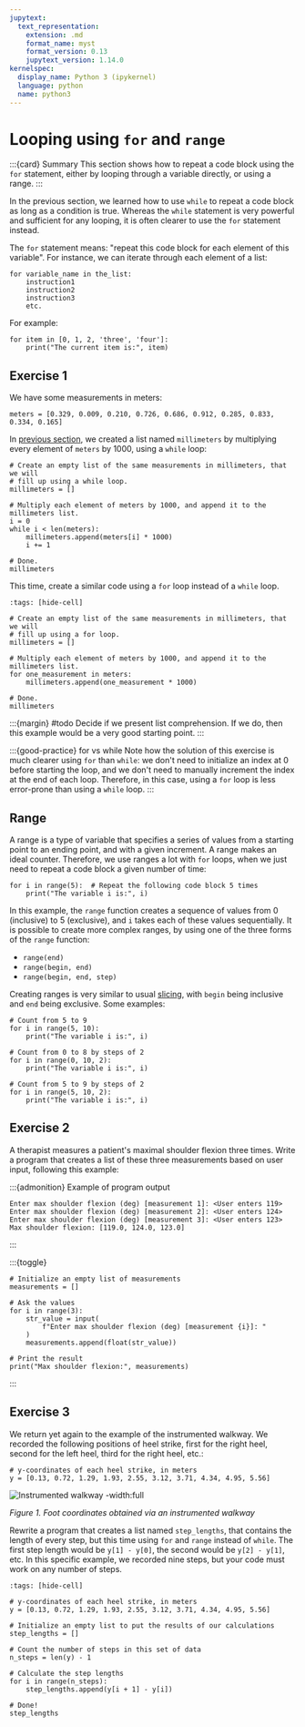 ```yaml
---
jupytext:
  text_representation:
    extension: .md
    format_name: myst
    format_version: 0.13
    jupytext_version: 1.14.0
kernelspec:
  display_name: Python 3 (ipykernel)
  language: python
  name: python3
---
```


# Looping using `for` and `range`

:::{card} Summary
This section shows how to repeat a code block using the `for` statement, either by looping through a variable directly, or using a range.
:::

In the previous section, we learned how to use `while` to repeat a code block as long as a condition is true. Whereas the `while` statement is very powerful and sufficient for any looping, it is often clearer to use the `for` statement instead.

The `for` statement means: "repeat this code block for each element of this variable". For instance, we can iterate through each element of a list:

```
for variable_name in the_list:
    instruction1
    instruction2
    instruction3
    etc.
```

For example:

```{code-cell}
for item in [0, 1, 2, 'three', 'four']:
    print("The current item is:", item)
```


## Exercise 1

We have some measurements in meters:

```{code-cell}
meters = [0.329, 0.009, 0.210, 0.726, 0.686, 0.912, 0.285, 0.833, 0.334, 0.165]
```

In [previous section](python_while.md), we created a list named `millimeters` by multiplying every element of `meters` by 1000, using a `while` loop:

```{code-cell}
# Create an empty list of the same measurements in millimeters, that we will
# fill up using a while loop.
millimeters = []

# Multiply each element of meters by 1000, and append it to the millimeters list.
i = 0
while i < len(meters):
    millimeters.append(meters[i] * 1000)
    i += 1

# Done.
millimeters
```

This time, create a similar code using a `for` loop instead of a `while` loop.

```{code-cell}
:tags: [hide-cell]

# Create an empty list of the same measurements in millimeters, that we will
# fill up using a for loop.
millimeters = []

# Multiply each element of meters by 1000, and append it to the millimeters list.
for one_measurement in meters:
    millimeters.append(one_measurement * 1000)

# Done.
millimeters
```

:::{margin}
#todo Decide if we present list comprehension. If we do, then this example would be a very good starting point.
:::

:::{good-practice} for vs while
Note how the solution of this exercise is much clearer using `for` than `while`: we don't need to initialize an index at 0 before starting the loop, and we don't need to manually increment the index at the end of each loop. Therefore, in this case, using a `for` loop is less error-prone than using a `while` loop.
:::


## Range

A range is a type of variable that specifies a series of values from a starting point to an ending point, and with a given increment. A range makes an ideal counter. Therefore, we use ranges a lot with `for` loops, when we just need to repeat a code block a given number of time:

```{code-cell}
for i in range(5):  # Repeat the following code block 5 times
    print("The variable i is:", i)
```

In this example, the `range` function creates a sequence of values from 0 (inclusive) to 5 (exclusive), and `i` takes each of these values sequentially. It is possible to create more complex ranges, by using one of the three forms of the `range` function:

- `range(end)`
- `range(begin, end)`
- `range(begin, end, step)`

Creating ranges is very similar to usual [slicing](python_lists_slicing.md), with `begin` being inclusive and `end` being exclusive. Some examples:

```{code-cell}
# Count from 5 to 9
for i in range(5, 10):
    print("The variable i is:", i)
```

```{code-cell}
# Count from 0 to 8 by steps of 2
for i in range(0, 10, 2):
    print("The variable i is:", i)
```

```{code-cell}
# Count from 5 to 9 by steps of 2
for i in range(5, 10, 2):
    print("The variable i is:", i)
```


## Exercise 2

A therapist measures a patient's maximal shoulder flexion three times. Write a program that creates a list of these three measurements based on user input, following this example:

:::{admonition} Example of program output
```none
Enter max shoulder flexion (deg) [measurement 1]: <User enters 119>
Enter max shoulder flexion (deg) [measurement 2]: <User enters 124>
Enter max shoulder flexion (deg) [measurement 3]: <User enters 123>
Max shoulder flexion: [119.0, 124.0, 123.0]
```
:::

:::{toggle}
```
# Initialize an empty list of measurements
measurements = []

# Ask the values
for i in range(3):
    str_value = input(
        f"Enter max shoulder flexion (deg) [measurement {i}]: "
    )
    measurements.append(float(str_value))

# Print the result
print("Max shoulder flexion:", measurements)
```
:::


## Exercise 3

We return yet again to the example of the instrumented walkway. We recorded the following positions of heel strike, first for the right heel, second for the left heel, third for the right heel, etc.:

```{code-cell}
# y-coordinates of each heel strike, in meters
y = [0.13, 0.72, 1.29, 1.93, 2.55, 3.12, 3.71, 4.34, 4.95, 5.56]
```

![Instrumented walkway -width:full](_static/images/instrumented_walkway.png)

*Figure 1. Foot coordinates obtained via an instrumented walkway*

Rewrite a program that creates a list named `step_lengths`, that contains the length of every step, but this time using `for` and `range` instead of `while`. The first step length would be `y[1] - y[0]`, the second would be `y[2] - y[1]`, etc. In this specific example, we recorded nine steps, but your code must work on any number of steps.

```{code-cell}
:tags: [hide-cell]

# y-coordinates of each heel strike, in meters
y = [0.13, 0.72, 1.29, 1.93, 2.55, 3.12, 3.71, 4.34, 4.95, 5.56]

# Initialize an empty list to put the results of our calculations
step_lengths = []

# Count the number of steps in this set of data
n_steps = len(y) - 1

# Calculate the step lengths
for i in range(n_steps):
    step_lengths.append(y[i + 1] - y[i])

# Done!
step_lengths
```

